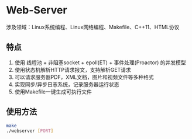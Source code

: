 # Web-Server
涉及领域：Linux系统编程、Linux网络编程、Makefile、C++11、HTML协议

## 特点
1. 使用 线程池 + 非阻塞socket + epoll(ET) + 事件处理(Proactor) 的并发模型
2. 使用状态机解析HTTP请求报文，支持解析GET请求
3. 可以请求服务器PDF，XML文档，图片和视频文件等多种格式
4. 实现同步/异步日志系统，记录服务器运行状态
5. 使用Makefile一键生成可执行文件

## 使用方法
```bash
make
./webserver [PORT]
```

